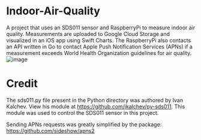 # Indoor-Air-Quality
A project that uses an SDS011 sensor and RaspberryPi to measure indoor air quality.  Measurements are uploaded to Google Cloud Storage and visualized in an iOS app using Swift Charts. The RaspberryPi also contacts an API written in Go to contact Apple Push Notification Services (APNs) if a measurement exceeds World Health Organization guidelines for air quality.![image](https://user-images.githubusercontent.com/84741727/201529745-56fddbd1-fc02-427d-922c-122c55bd4d21.png)

# Credit 
The sds011.py file present in the Python directory was authored by Ivan Kalchev. View his module at https://github.com/ikalchev/py-sds011. This module was used to control the SDS011 sensor in this project. 

Sending APNs requests was greatly simplified by the package: https://github.com/sideshow/apns2
